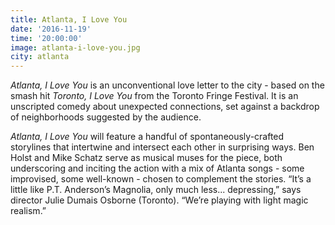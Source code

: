 ```yaml
---
title: Atlanta, I Love You
date: '2016-11-19'
time: '20:00:00'
image: atlanta-i-love-you.jpg
city: atlanta
---
```

*Atlanta, I Love You* is an unconventional love letter to the city - based on the smash hit *Toronto, I Love You* from the Toronto Fringe Festival. It is an unscripted comedy about unexpected connections, set against a backdrop of neighborhoods suggested by the audience.

*Atlanta, I Love You* will feature a handful of spontaneously-crafted storylines that intertwine and intersect each other in surprising ways. Ben Holst and Mike Schatz serve as musical muses for the piece, both underscoring and inciting the action with a mix of Atlanta songs - some improvised, some well-known - chosen to complement the stories.  “It’s a little like P.T. Anderson’s Magnolia, only much less... depressing,” says director Julie Dumais Osborne (Toronto). “We’re playing with light magic realism.”
